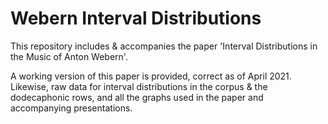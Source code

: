 # Webern Interval Distributions

This repository includes & accompanies the paper 'Interval Distributions in the Music of Anton Webern'.

A working version of this paper is provided, correct as of April 2021. Likewise, raw data for interval distributions in the corpus & the dodecaphonic rows, and all the graphs used in the paper and accompanying presentations.
